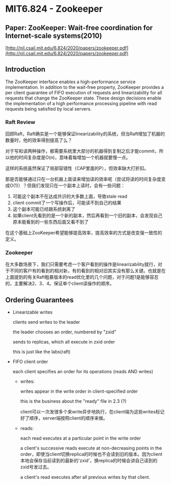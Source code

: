 # MIT6.824 - Zookeeper

## Paper: ZooKeeper: Wait-free coordination for Internet-scale systems\(2010\)

[http://nil.csail.mit.edu/6.824/2020/papers/zookeeper.pdf](http://nil.csail.mit.edu/6.824/2020/papers/zookeeper.pdf)

## Introduction

The ZooKeeper interface enables a high-performance service implementation. In addition to the wait-free property, ZooKeeper provides a per client guarantee of FIFO execution of requests and linearizability for all requests that change the ZooKeeper state. These design decisions enable the implementation of a high performance processing pipeline with read requests being satisfied by local servers.

### Raft Review

回顾Raft，Raft确实是一个能够保证linearizability的系统，但当Raft增加了机器的数量时，他的效率得到提高了么？

对于写和读两种操作，都需要系统里大部分的机器得到复制之后才能commit，所以他的时间复杂度是O\(n\)，意味着每增加一个机器就要慢一点。

这样的系统虽然保证了局部容错性（CAP里面的P），但效率缺大打折扣。

那是否能够通过只在一台机器上面读来增加读的效率呢（尝试将读的时间复杂度变成O\(1\)）？但我们发现只在一个副本上读时，会有一些问题：

1. 可能这个副本不在达成共识的大多数上面，导致stale read
2. client commit了一个写操作后，可能读不到自己的结果
3. 这个副本可能已经跟系统剥离了
4. 如果client先看到的是一个新的副本，然后再看到一个旧的副本，会发现自己原本能看到的一些东西后面又看不到了

在这个基础上ZooKeeper希望能够提高效率，提高效率的方式是改变强一致性的定义。

### Zookeeper

在大多数场景下，我们只需要考虑一个客户看到的操作是linearizability就行，对于不同的客户有的看到的相对新，有的看到的相对旧其实没有那么关键。也就是在上面提到的有关Raft粗暴版本的read优化里的几个问题，对于问题1是能够容忍的，主要解决2、3、4。保证单个client读操作的顺序。

## Ordering Guarantees

* Linearizable writes

  clients send writes to the leader

  the leader chooses an order, numbered by "zxid"

  sends to replicas, which all execute in zxid order

  this is just like the labs\(raft\)

* FIFO client order

  each client specifies an order for its operations \(reads AND writes\)

  * writes:

    writes appear in the write order in client-specified order

    this is the business about the "ready" file in 2.3 \(?\)

    client可以一次发很多个来write异步地执行，在client端为这些writes标记好了顺序，server端按照client的顺序来做。

  * reads:

    each read executes at a particular point in the write order

    a client's successive reads execute at non-decreasing points in the order，即使当client切换replica的时候也不会读到旧的版本。因为client本地会保存当前读到的最新的'zxid'，换replica的时候会讲自己读到的zxid号发过去。

    a client's read executes after all previous writes by that client.

### 

